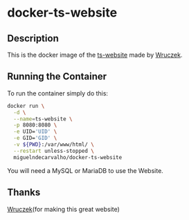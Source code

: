# docker-ts-website

## Description

This is the docker image of the [ts-website](https://github.com/Revadike/epicgames-freebies-claimer) made by [Wruczek](https://github.com/Wruczek).

## Running the Container

To run the container simply do this:

```bash
docker run \
  -d \
  --name=ts-website \
  -p 8080:8080 \
  -e UID='UID' \
  -e GID='GID' \
  -v ${PWD}:/var/www/html/ \
  --restart unless-stopped \
  miguelndecarvalho/docker-ts-website
```

You will need a MySQL or MariaDB to use the Website.

## Thanks

[Wruczek](https://github.com/Wruczek)(for making this great website)